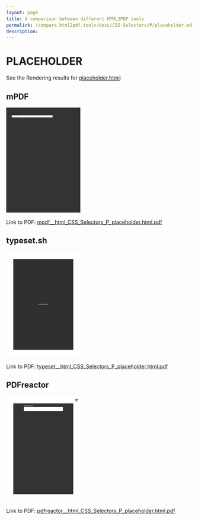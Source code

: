 ```yaml
---
layout: page
title: A comparison between different HTML2PDF tools
permalink: /compare.html2pdf.tools/docs/CSS-Selectors/P/placeholder.md
description: 
---
```


# PLACEHOLDER

See the Rendering results for [placeholder.html](/html/CSS%20Selectors/P/placeholder.html):

## mPDF
![](mpdf__html_CSS_Selectors_P_placeholder.html.png) 

Link to PDF: [mpdf__html_CSS_Selectors_P_placeholder.html.pdf](mpdf__html_CSS_Selectors_P_placeholder.html.pdf)

## typeset.sh
![](typeset__html_CSS_Selectors_P_placeholder.html.png) 

Link to PDF: [typeset__html_CSS_Selectors_P_placeholder.html.pdf](typeset__html_CSS_Selectors_P_placeholder.html.pdf)

## PDFreactor
![](pdfreactor__html_CSS_Selectors_P_placeholder.html.png) 

Link to PDF: [pdfreactor__html_CSS_Selectors_P_placeholder.html.pdf](pdfreactor__html_CSS_Selectors_P_placeholder.html.pdf)
